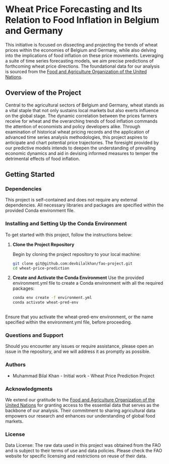 # Wheat Price Forecasting and Its Relation to Food Inflation in Belgium and Germany

This initiative is focused on dissecting and projecting the trends of wheat prices within the economies of Belgium and Germany, while also delving into the implications of food inflation on these price movements. Leveraging a suite of time series forecasting models, we aim precise predictions of forthcoming wheat price directions. The foundational data for our analysis is sourced from the [Food and Agriculture Organization of the United Nations](https://www.fao.org/faostat/en/#data).

## Overview of the Project

Central to the agricultural sectors of Belgium and Germany, wheat stands as a vital staple that not only sustains local markets but also exerts influence on the global stage. The dynamic correlation between the prices farmers receive for wheat and the overarching trends of food inflation commands the attention of economists and policy developers alike. Through examination of historical wheat pricing records and the application of advanced time series analysis methodologies, this project aspires to anticipate and chart potential price trajectories. The foresight provided by our predictive models intends to deepen the understanding of prevailing economic dynamics and aid in devising informed measures to temper the detrimental effects of food inflation.

## Getting Started

### Dependencies

This project is self-contained and does not require any external dependencies. All necessary libraries and packages are specified within the provided Conda environment file.

### Installing and Setting Up the Conda Environment

To get started with this project, follow the instructions below:

1. **Clone the Project Repository**

   Begin by cloning the project repository to your local machine:

   ```sh
   git clone git@github.com:devbilalkhan/fao-project.git
   cd wheat-price-prediction

2. **Create and Activate the Conda Environment**
   Use the provided environment.yml file to create a Conda environment with all the required packages:
    ```sh
    conda env create -f environment.yml
    conda activate wheat-pred-env
  
  Ensure that you activate the wheat-pred-env environment, or the name specified within the environment.yml file, before proceeding.

### Questions and Support

Should you encounter any issues or require assistance, please open an issue in the repository, and we will address it as promptly as possible.

### Authors

- Muhammad Bilal Khan - Initial work - Wheat Price Prediction Project

### Acknowledgments

We extend our gratitude to the [Food and Agriculture Organization of the United Nations](https://www.fao.org/faostat/en/#data) for granting access to the essential data that serves as the backbone of our analysis. Their commitment to sharing agricultural data empowers our research and enhances our understanding of global food markets.

### License

Data License: The raw data used in this project was obtained from the FAO and is subject to their terms of use and data policies. Please check the FAO website for specific licensing and restrictions on reuse of their data.
